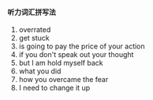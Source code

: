#### 听力词汇拼写法
1. overrated 
2. get stuck
3. is going to pay the price of your action
4. if you don't speak out your thought 
5. but I am hold myself back
6. what you did 
7. how you overcame the fear
8. I need to change it up